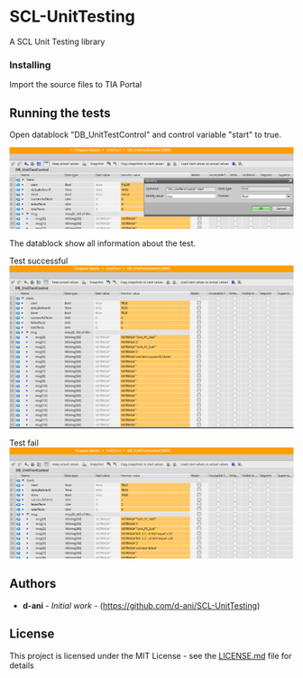 # SCL-UnitTesting

A SCL Unit Testing library


### Installing

Import the source files to TIA Portal


## Running the tests

Open datablock "DB_UnitTestControl" and control variable "start" to true.

![start unit test](https://github.com/d-ani/SCL-UnitTesting/blob/master/documentation/start.png)


The datablock show all information about the test.

Test successful
![successful](https://github.com/d-ani/SCL-UnitTesting/blob/master/documentation/successful.png)

Test fail
![fail](https://github.com/d-ani/SCL-UnitTesting/blob/master/documentation/fail.png)

## Authors

* **d-ani** - *Initial work* - (https://github.com/d-ani/SCL-UnitTesting)


## License

This project is licensed under the MIT License - see the [LICENSE.md](LICENSE.md) file for details

